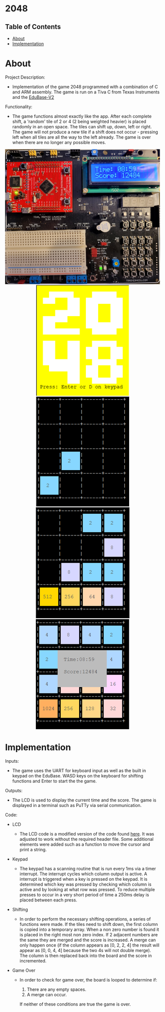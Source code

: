 # 2048

## Table of Contents
   * [About](#About)
   * [Implementation](#Implementation)


About
============

Project Description: 
* Implementation of the game 2048 programmed with a combination of C and ARM assembly. The game is run on a Tiva C from Texas Instruments and the [EduBase-V2](https://trainer4edu.com/edubase_v2/ti_arm_tiva_msp432_launchpad.html)

Functionality:
* The game functions almost exactly like the app.  After each complete shift, a 'random' tile of 2 or 4 (2 being weighted heavier) is placed randomly in an open space.  The tiles can shift up, down, left or right.  The game will not produce a new tile if a shift does not occur - pressing left when all tiles are all the way to the left already.  The game is over when there are no longer any possible moves.

<p align="center">
    <img src="graphics/eduboard.jpg">
    <img src="graphics/title.png">
    <img src="graphics/start.png">
    <img src="graphics/mid.png">
    <img src="graphics/end.png">
</p>

Implementation
============

Inputs:
* The game uses the UART for keyboard input as well as the built in keypad on the EduBase.  WASD keys on the keyboard for shifting functions and Enter to start the the game.

Outputs:
* The LCD is used to display the current time and the score.  The game is displayed in a terminal such as PuTTy via serial communication.

Code:
* LCD
    * The LCD code is a modified version of the code found [here](http://www.microdigitaled.com/EduPad/Tiva-EduPad/05_LCD_parallel.txt).  It was adjusted to work without the required header file.  Some additional elements were added such as a function to move the cursor and print a string.

* Keypad
    * The keypad has a scanning routine that is run every 1ms via a timer interrupt.  The interrupt cycles which column output is active.  A interrupt is triggered when a key is pressed on the keypad.  It is determined which key was pressed by checking which column is active and by looking at what row was pressed.
    To reduce multiple presses to occur in a very short period of time a 250ms delay is placed between each press.

* Shifting
    * In order to perform the necessary shifting operations, a series of functions were made.  If the tiles need to shift down, the first column is copied into a temporary array.  When a non zero number is found it is placed in the right most non zero index.  If 2 adjacent numbers are the same they are merged and the score is increased.  A merge can only happen once (if the column appears as [0, 2, 2, 4] the result will appear as [0, 0, 4, 4] because the two 4s will not double merge).  The column is then replaced back into the board and the score in incremented.

* Game Over
    * In order to check for game over, the board is looped to determine if:
        1. There are any empty spaces.
        2. A merge can occur.

        If neither of these conditions are true the game is over.

